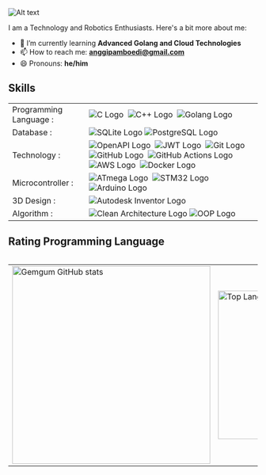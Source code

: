 <img src="github.com/gemgum/gemgum/edit/main/hello.png" alt="Alt text" title="hello">

I am a Technology and Robotics Enthusiasts. Here's a bit more about me:

- 🌱 I’m currently learning **Advanced Golang and Cloud Technologies**
- 📫 How to reach me: **[anggipamboedi@gmail.com](mailto:anggipamboedi@gmail.com)**
- 😄 Pronouns: **he/him**

## Skills
<table>
  <tbody>
    <tr>
      <td>Programming Language : </td>
      <td>        
        <img src="https://img.shields.io/badge/-C-A8B9CC?style=flat-square&logo=c&logoColor=white" alt="C Logo"> 
        <img src="https://img.shields.io/badge/-C++-00599C?style=flat-square&logo=cplusplus&logoColor=white" alt="C++ Logo"> 
        <img src="https://img.shields.io/badge/-Golang-00ADD8?style=flat-square&logo=go&logoColor=white" alt="Golang Logo">
      </td>
    </tr>
    <tr>
     <td>Database : </td>
     <td>
        <img src="https://img.shields.io/badge/-SQLite-267399?style=flat-square&logo=sqlite&logoColor=white" alt="SQLite Logo"> <img src="https://img.shields.io/badge/-PostgreSQL-336791?style=flat-square&logo=postgresql&logoColor=white" alt="PostgreSQL Logo">
      </td>
    </tr>
    <tr>
      <td>Technology : </td>
      <td>
        <img src="https://img.shields.io/badge/-OpenAPI-85EA2D?style=flat-square&logo=openapiinitiative&logoColor=white" alt="OpenAPI Logo"> 
        <img src="https://img.shields.io/badge/-JWT-000000?style=flat-square&logo=jsonwebtokens&logoColor=white" alt="JWT Logo"> 
        <img src="https://img.shields.io/badge/-Git-F0503C?style=flat-square&logo=git&logoColor=white" alt="Git Logo"> <img src="https://img.shields.io/badge/-GitHub-1280BA?style=flat-square&logo=github&logoColor=white" alt="GitHub Logo"> 
        <img src="https://img.shields.io/badge/-GitHub_Actions-2088FF?style=flat-square&logo=githubactions&logoColor=white" alt="GitHub Actions Logo"> 
        <img src="https://img.shields.io/badge/-AWS-232F3E?style=flat-square&logo=amazonaws&logoColor=white" alt="AWS Logo"> 
        <img src="https://img.shields.io/badge/-Docker-46a2f1?style=flat-square&logo=docker&logoColor=white" alt="Docker Logo">
      </td>
    </tr>
    <tr>
      <td>Microcontroller : </td>
      <td>
        <img src="https://img.shields.io/badge/-ATmega-0082FC?style=flat-square&logo=atmel&logoColor=white" alt="ATmega Logo"> 
        <img src="https://img.shields.io/badge/-STM32-03234B?style=flat-square&logo=stmicroelectronics&logoColor=white" alt="STM32 Logo"> 
        <img src="https://img.shields.io/badge/-Arduino-00979D?style=flat-square&logo=arduino&logoColor=white" alt="Arduino Logo">
      </td>
    </tr>
    <tr>
      <td>3D Design : </td>
      <td>
        <img src="https://img.shields.io/badge/-Autodesk_Inventor-F39C12?style=flat-square&logo=autodesk&logoColor=white" alt="Autodesk Inventor Logo"> </td>
    </tr>
    <tr>
     <td>Algorithm : </td>
     <td>
        <img src="https://img.shields.io/badge/-Clean_Architecture-43A047?style=flat-square&logo=softwareengineering&logoColor=white" alt="Clean Architecture Logo"> <img src="https://img.shields.io/badge/-OOP-009688?style=flat-square&logo=objectorientedprogramming&logoColor=white" alt="OOP Logo">
      </td>
    </tr>
  </tbody>
</table>
                                                                                                                                                                                                                                                                                                                                            
                                                                                                                                                                       
                                                                                                                                                                       
## Rating Programming Language

<table align="left">
  <tr>
    <td align="left">
      <img src="https://github-readme-stats.vercel.app/api?username=gemgum&show_icons=true&bg_color=00000000&title_color=00ADD8&icon_color=00ADD8&text_bold=true&text_color=00ADD8&disable_animations=true&border_radius=10&border_color=808080" alt="Gemgum GitHub stats" width="400">
    </td>
    <td align="left">
      <img src="https://github-readme-stats.vercel.app/api/top-langs/?username=gemgum&layout=compact&bg_color=00000000&title_color=00ADD8&text_color=00ADD8&disable_animations=true&border_radius=10&border_color=808080" alt="Top Languages" width="300">
    </td>
  </tr>
</table>

